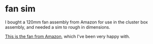 # fan sim

I bought a 120mm fan assembly from Amazon for use in the cluster box assembly, and needed a sim to rough in dimensions.

[This is the fan from Amazon](https://www.amazon.com/gp/product/B0BD58GTCB), which I've been very happy with.
